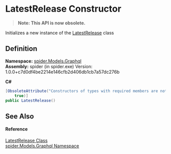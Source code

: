 # LatestRelease Constructor
<blockquote><strong>Note: This API is now obsolete.</strong></blockquote>




Initializes a new instance of the <a href="a0334625-a060-c5ff-17d7-8017a91deb68">LatestRelease</a> class



## Definition
**Namespace:** <a href="a7324a28-4f46-beaa-9269-26a8fa385391">spider.Models.Graphql</a>  
**Assembly:** spider (in spider.exe) Version: 1.0.0+c7d0df4be2214e146cfb2d406db1cb7a57dc276b

**C#**
``` C#
[ObsoleteAttribute("Constructors of types with required members are not supported in this version of your compiler.", 
	true)]
public LatestRelease()
```



## See Also


#### Reference
<a href="a0334625-a060-c5ff-17d7-8017a91deb68">LatestRelease Class</a>  
<a href="a7324a28-4f46-beaa-9269-26a8fa385391">spider.Models.Graphql Namespace</a>  
